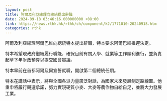 ```yaml
---
layout: post
title: 阿爾及利亞總理向總統提出辭職
date: 2024-09-18 03:46:16.000000000 +08:00
link: https://news.rthk.hk/rthk/ch/component/k2/1771010-20240918.htm
categories: rthk
---
```


阿爾及利亞總理阿爾巴維向總統特本提出辭職，特本要求阿爾巴維推遲決定。

特本希望現政府繼續履行職能，確保目前有關入學、就業等工作順利進行，並負責起草下年財政預算以提交國會審議。

特本早前在首都阿爾及爾宣誓就職，開啟第二個總統任期。

特本在講話中表示，將與全國各派力量廣泛對話，為國家未來發展制定路線圖。他重申將履行競選承諾，努力實現硬質小麥、大麥等農作物自給自足，並將大力發展工業。
